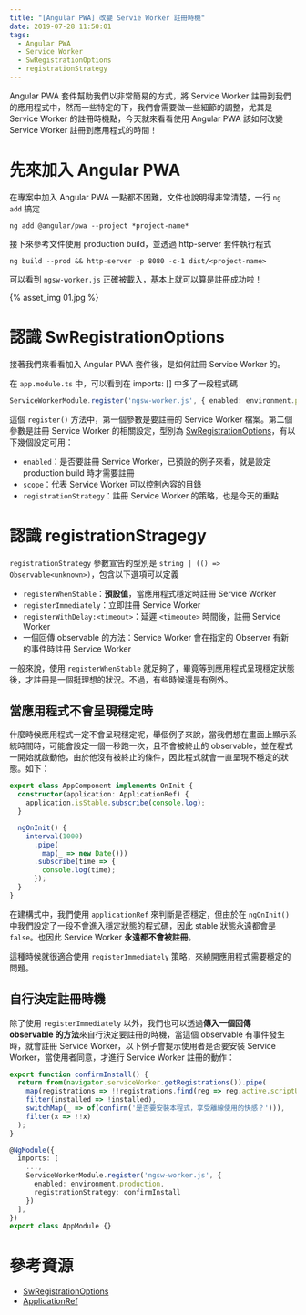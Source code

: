 ```yaml
---
title: "[Angular PWA] 改變 Servie Worker 註冊時機"
date: 2019-07-28 11:50:01
tags:
  - Angular PWA
  - Service Worker
  - SwRegistrationOptions
  - registrationStrategy
---
```


Angular PWA 套件幫助我們以非常簡易的方式，將 Service Worker 註冊到我們的應用程式中，然而一些特定的下，我們會需要做一些細節的調整，尤其是 Service Worker 的註冊時機點，今天就來看看使用 Angular PWA 該如何改變 Service Worker 註冊到應用程式的時間！

<!-- more -->

# 先來加入 Angular PWA

在專案中加入 Angular PWA 一點都不困難，文件也說明得非常清楚，一行 `ng add` 搞定

```shell
ng add @angular/pwa --project *project-name*
```

接下來參考文件使用 production build，並透過 http-server 套件執行程式

`ng build --prod && http-server -p 8080 -c-1 dist/<project-name>`

可以看到 `ngsw-worker.js` 正確被載入，基本上就可以算是註冊成功啦！

{% asset_img 01.jpg %}

# 認識 SwRegistrationOptions

接著我們來看看加入 Angular PWA 套件後，是如何註冊 Service Worker 的。

在 `app.module.ts` 中，可以看到在 imports: [] 中多了一段程式碼

```typescript
ServiceWorkerModule.register('ngsw-worker.js', { enabled: environment.production })
```

這個 `register()` 方法中，第一個參數是要註冊的 Service Worker 檔案。第二個參數是註冊 Service Worker 的相關設定，型別為 [SwRegistrationOptions](https://angular.io/api/service-worker/SwRegistrationOptions)，有以下幾個設定可用：

- `enabled`：是否要註冊 Service Worker，已預設的例子來看，就是設定 production build 時才需要註冊
- `scope`：代表 Service Worker 可以控制內容的目錄
- `registrationStrategy`：註冊 Service Worker 的策略，也是今天的重點

# 認識 registrationStragegy

`registrationStrategy` 參數宣告的型別是 `string | (() => Observable<unknown>)`，包含以下選項可以定義

- `registerWhenStable`：**預設值**，當應用程式穩定時註冊 Service Worker
- `registerImmediately`：立即註冊 Service Worker
- `registerWithDelay:<timeout>`：延遲 `<timeoute>` 時間後，註冊 Service Worker
- 一個回傳 observable 的方法：Service Worker 會在指定的 Observer 有新的事件時註冊 Service Worker

一般來說，使用 `registerWhenStable` 就足夠了，畢竟等到應用程式呈現穩定狀態後，才註冊是一個挺理想的狀況。不過，有些時候還是有例外。

## 當應用程式不會呈現穩定時

什麼時候應用程式一定不會呈現穩定呢，舉個例子來說，當我們想在畫面上顯示系統時間時，可能會設定一個一秒跑一次，且不會被終止的 observable，並在程式一開始就啟動他，由於他沒有被終止的條件，因此程式就會一直呈現不穩定的狀態。如下：

```typescript
export class AppComponent implements OnInit {
  constructor(application: ApplicationRef) {
    application.isStable.subscribe(console.log);
  }

  ngOnInit() {
    interval(1000)
      .pipe(
        map(_ => new Date()))
      .subscribe(time => {
        console.log(time);
      });
  }
}
```

在建構式中，我們使用 `applicationRef` 來判斷是否穩定，但由於在 `ngOnInit()` 中我們設定了一段不會進入穩定狀態的程式碼，因此 stable 狀態永遠都會是 `false`。也因此 Service Worker **永遠都不會被註冊**。

這種時候就很適合使用 `registerImmediately` 策略，來繞開應用程式需要穩定的問題。

## 自行決定註冊時機

除了使用 `registerImmediately` 以外，我們也可以透過**傳入一個回傳 observable 的方法**來自行決定要註冊的時機，當這個 observable 有事件發生時，就會註冊 Service Worker，以下例子會提示使用者是否要安裝 Service Worker，當使用者同意，才進行 Service Worker 註冊的動作：

```typescript
export function confirmInstall() {
  return from(navigator.serviceWorker.getRegistrations()).pipe(
    map(registrations => !!registrations.find(reg => reg.active.scriptURL.endsWith('ngsw-worker.js'))),
    filter(installed => !installed),
    switchMap(_ => of(confirm('是否要安裝本程式，享受離線使用的快感？'))),
    filter(x => !!x)
  );
}

@NgModule({
  imports: [
    ...,
    ServiceWorkerModule.register('ngsw-worker.js', {
      enabled: environment.production,
      registrationStrategy: confirmInstall
    })
  ],
})
export class AppModule {}
```

# 參考資源

- [SwRegistrationOptions](https://angular.io/api/service-worker/SwRegistrationOptions)
- [ApplicationRef](https://angular.io/api/core/ApplicationRef)
